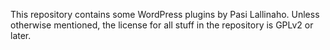 This repository contains some WordPress plugins by Pasi Lallinaho. Unless otherwise mentioned, the license for all stuff in the repository is GPLv2 or later.
